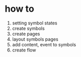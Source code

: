 # how to
1. setting symbol states
2. create symbols
3. create pages
4. layout symbols pages
5. add content, event to symbols
6. create flow



